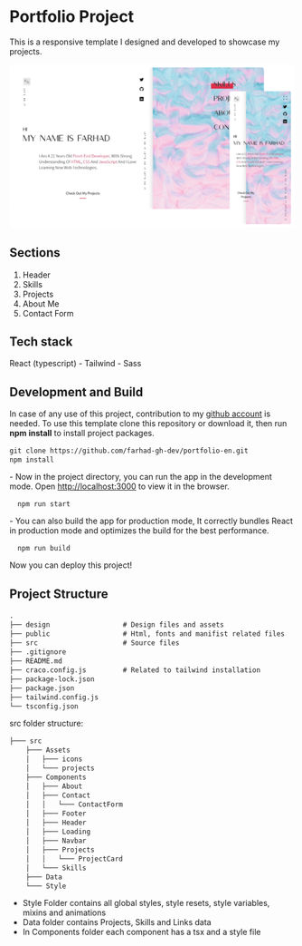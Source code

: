 # Portfolio Project

This is a responsive template I designed and developed to showcase my projects.

![Portfolio screenshot](https://raw.githubusercontent.com/farhad-gh-dev/portfolio-en/master/src/Assets/screenshots.png)

## Sections

1.  Header
2.  Skills
3.  Projects
4.  About Me
5.  Contact Form

## Tech stack

React (typescript) - Tailwind - Sass

## Development and Build

In case of any use of this project, contribution to my [github account](https://github.com/farhad-gh-dev) is needed. To use this template clone this repository or download it, then run **npm install** to install project packages.

    git clone https://github.com/farhad-gh-dev/portfolio-en.git
    npm install

\-
Now in the project directory, you can run the app in the development mode.
Open [http://localhost:3000](http://localhost:3000/) to view it in the browser.

      npm run start

\-
You can also build the app for production mode, It correctly bundles React in production mode and optimizes the build for the best performance.

      npm run build

Now you can deploy this project!

## Project Structure

    .
    ├── design                  # Design files and assets
    ├── public                  # Html, fonts and manifist related files
    ├── src                     # Source files
    ├── .gitignore
    ├── README.md
    ├── craco.config.js         # Related to tailwind installation
    ├── package-lock.json
    ├── package.json
    ├── tailwind.config.js
    └── tsconfig.json

src folder structure:

    ├─── src
        ├─── Assets
        │   ├─── icons
        │   └─── projects
        ├─── Components
        │   ├─── About
        │   ├─── Contact
        │   │   └─── ContactForm
        │   ├─── Footer
        │   ├─── Header
        │   ├─── Loading
        │   ├─── Navbar
        │   ├─── Projects
        │   │   └─── ProjectCard
        │   └─── Skills
        ├─── Data
        └─── Style

- Style Folder contains all global styles, style resets, style variables, mixins and animations
- Data folder contains Projects, Skills and Links data
- In Components folder each component has a tsx and a style file
